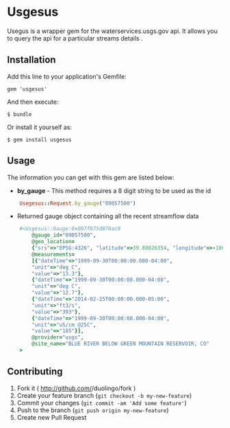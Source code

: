 # Usgesus

Usegus is a wrapper gem for the waterservices.usgs.gov api. It allows 
you to query the api for a particular streams details .

## Installation

Add this line to your application's Gemfile:

    gem 'usgesus'

And then execute:

    $ bundle

Or install it yourself as:

    $ gem install usgesus

## Usage

The information you can get with this gem are listed below:

* **by_gauge** - This method requires a 8 digit string to be used as the id
```ruby
    Usegesus::Request.by_gauge("09057500")
```
* Returned gauge object containing all the recent streamflow data
```ruby
    #<Usgesus::Gauge:0x007f875d878ac0
        @gauge_id="09057500",
        @geo_location=
        {"srs"=>"EPSG:4326", "latitude"=>39.88026354, "longitude"=>-106.3339175},
        @measurements=
        [{"dateTime"=>"1999-09-30T00:00:00.000-04:00",
        "unit"=>"deg C",
        "value"=>"13.3"},
        {"dateTime"=>"1999-09-30T00:00:00.000-04:00",
        "unit"=>"deg C",
        "value"=>"12.7"},
        {"dateTime"=>"2014-02-25T00:00:00.000-05:00",
        "unit"=>"ft3/s",
        "value"=>"393"},
        {"dateTime"=>"1999-09-30T00:00:00.000-04:00",
        "unit"=>"uS/cm @25C",
        "value"=>"185"}],
        @provider="usgs",
        @site_name="BLUE RIVER BELOW GREEN MOUNTAIN RESERVOIR, CO"
    >
```

## Contributing

1. Fork it ( http://github.com/<my-github-username>/duolingo/fork )
2. Create your feature branch (`git checkout -b my-new-feature`)
3. Commit your changes (`git commit -am 'Add some feature'`)
4. Push to the branch (`git push origin my-new-feature`)
5. Create new Pull Request
